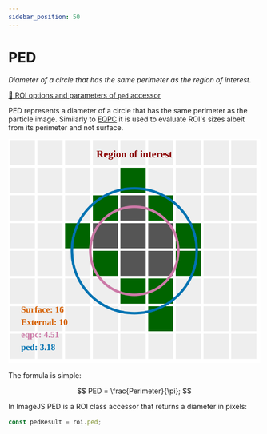 ```yaml
---
sidebar_position: 50
---
```


# PED

_Diameter of a circle that has the same perimeter as the region of interest._

[🔎 ROI options and parameters of `ped` accessor](https://api.image-js.org/classes/index.Roi.html#ped)

PED represents a diameter of a circle that has the same perimeter as the particle image.
Similarly to [EQPC](./eqpc.md 'internal link on eqpc') it is used to evaluate ROI's sizes albeit from its perimeter and not surface.

![ROI image](./img/roi.svg)

The formula is simple:

$$
PED = \frac{Perimeter}{\pi};
$$

In ImageJS PED is a ROI class accessor that returns a diameter in pixels:

```ts
const pedResult = roi.ped;
```
